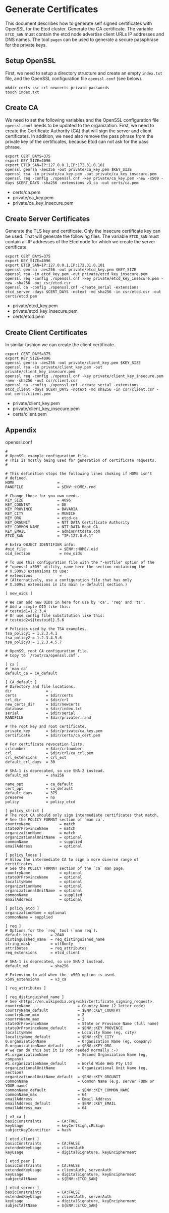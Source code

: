 # Generate Certificates

This document describes how to generate self signed certificates with OpenSSL
for the Etcd cluster. Generate the CA certificate. The variable `ETCD_SAN`
must contain the etcd node advertise client URLs IP addresses and DNS names.
The tool `pwgen` can be used to generate a secure passphrase for the
private keys.

## Setup OpenSSL

First, we need to setup a directory structure and create an 
empty `index.txt` file, and the OpenSSL configuration file `openssl.conf`
(see below).

```
mkdir certs csr crl newcerts private passwords
touch index.txt
```

## Create CA

We need to set the following variables and the OpenSSL configuration
file `openssl.conf` needs to be updated to the organization. First, we need
to create the Certificate Authority (CA) that will sign the server and client
certificates. In addition, we need also remove the pass phrase from the
private key of the certificates, because Etcd can not ask for the pass phrase.

```
export CERT_DAYS=375
export KEY_SIZE=4096
export ETCD_SAN=IP:127.0.0.1,IP:172.31.0.101
openssl genrsa -aes256 -out private/ca_key.pem $KEY_SIZE
openssl rsa -in private/ca_key.pem -out private/ca_key_insecure.pem
openssl req -config ./openssl.cnf -key private/ca_key.pem -new -x509 -days $CERT_DAYS -sha256 -extensions v3_ca -out certs/ca.pem
```

* certs/ca.pem
* private/ca_key.pem
* private/ca_key_insecure.pem

## Create Server Certificates

Generate the TLS key and certificate. Only the insecure certificate key can 
be used. That will generate the following files. The variable `ETCD_SAN`
must contain all IP addresses of the Etcd node for which we create the
server certificate.

```
export CERT_DAYS=375
export KEY_SIZE=4096
export ETCD_SAN=IP:127.0.0.1,IP:172.31.0.101
openssl genrsa -aes256 -out private/etcd_key.pem $KEY_SIZE
openssl rsa -in etcd_key.pem -out private/etcd_key_insecure.pem
openssl req -config ./openssl.cnf -key private/etcd_key_insecure.pem -new -sha256 -out csr/etcd.csr
openssl ca -config ./openssl.cnf -create_serial -extensions etcd_server -days $CERT_DAYS -notext -md sha256 -in csr/etcd.csr -out certs/etcd.pem
```

* private/etcd_key.pem
* private/etcd_key_insecure.pem
* certs/etcd.pem

## Create Client Certificates

In similar fashion we can create the client certificate.

```
export CERT_DAYS=375
export KEY_SIZE=4096
openssl genrsa -aes256 -out private/client_key.pem $KEY_SIZE
openssl rsa -in private/client_key.pem -out private/client_key_insecure.pem
openssl req -config ./openssl.cnf -key private/client_key_insecure.pem -new -sha256 -out csr/client.csr
openssl ca -config ./openssl.cnf -create_serial -extensions etcd_client -days $CERT_DAYS -notext -md sha256 -in csr/client.csr -out certs/client.pem
```

* private/client_key.pem
* private/client_key_insecure.pem
* certs/client.pem

## Appendix

openssl.conf

```
#
# OpenSSL example configuration file.
# This is mostly being used for generation of certificate requests.
#

# This definition stops the following lines choking if HOME isn't
# defined.
HOME                   = .
RANDFILE               = $ENV::HOME/.rnd

# Change those for you own needs.
KEY_SIZE               = 4096
KEY_COUNTRY            = DE
KEY_PROVINCE           = BAVARIA
KEY_CITY               = MUNICH
KEY_ORG                = etcd-ca
KEY_ORGUNIT            = NTT DATA Certificate Authority
KEY_COMMON_NAME        = NTT DATA Root CA
KEY_EMAIL              = admin@nttdata.com
ETCD_SAN               = "IP:127.0.0.1"

# Extra OBJECT IDENTIFIER info:
#oid_file               = $ENV::HOME/.oid
oid_section             = new_oids

# To use this configuration file with the "-extfile" option of the
# "openssl x509" utility, name here the section containing the
# X.509v3 extensions to use:
# extensions            =
# (Alternatively, use a configuration file that has only
# X.509v3 extensions in its main [= default] section.)

[ new_oids ]

# We can add new OIDs in here for use by 'ca', 'req' and 'ts'.
# Add a simple OID like this:
# testoid1=1.2.3.4
# Or use config file substitution like this:
# testoid2=${testoid1}.5.6

# Policies used by the TSA examples.
tsa_policy1 = 1.2.3.4.1
tsa_policy2 = 1.2.3.4.5.6
tsa_policy3 = 1.2.3.4.5.7

# OpenSSL root CA configuration file.
# Copy to `/root/ca/openssl.cnf`.

[ ca ]
# `man ca`
default_ca = CA_default

[ CA_default ]
# Directory and file locations.
dir               = .
certs             = $dir/certs
crl_dir           = $dir/crl
new_certs_dir     = $dir/newcerts
database          = $dir/index.txt
serial            = $dir/serial
RANDFILE          = $dir/private/.rand

# The root key and root certificate.
private_key       = $dir/private/ca_key.pem
certificate       = $dir/certs/ca_cert.pem

# For certificate revocation lists.
crlnumber         = $dir/crlnumber
crl               = $dir/crl/ca_crl.pem
crl_extensions    = crl_ext
default_crl_days  = 30

# SHA-1 is deprecated, so use SHA-2 instead.
default_md        = sha256

name_opt          = ca_default
cert_opt          = ca_default
default_days      = 375
preserve          = no
policy            = policy_etcd

[ policy_strict ]
# The root CA should only sign intermediate certificates that match.
# See the POLICY FORMAT section of `man ca`.
countryName             = match
stateOrProvinceName     = match
organizationName        = match
organizationalUnitName  = optional
commonName              = supplied
emailAddress            = optional

[ policy_loose ]
# Allow the intermediate CA to sign a more diverse range of certificates.
# See the POLICY FORMAT section of the `ca` man page.
countryName             = optional
stateOrProvinceName     = optional
localityName            = optional
organizationName        = optional
organizationalUnitName  = optional
commonName              = supplied
emailAddress            = optional

[ policy_etcd ]
organizationName = optional
commonName = supplied

[ req ]
# Options for the `req` tool (`man req`).
default_bits        = 2048
distinguished_name  = req_distinguished_name
string_mask         = utf8only
attributes          = req_attributes
req_extensions      = etcd_client

# SHA-1 is deprecated, so use SHA-2 instead.
default_md          = sha256

# Extension to add when the -x509 option is used.
x509_extensions     = v3_ca

[ req_attributes ]

[ req_distinguished_name ]
# See <https://en.wikipedia.org/wiki/Certificate_signing_request>.
countryName                     = Country Name (2 letter code)
countryName_default             = $ENV::KEY_COUNTRY
countryName_min                 = 2
countryName_max                 = 2
stateOrProvinceName             = State or Province Name (full name)
stateOrProvinceName_default     = $ENV::KEY_PROVINCE
localityName                    = Locality Name (eg, city)
localityName_default            = $ENV::KEY_CITY
0.organizationName              = Organization Name (eg, company)
0.organizationName_default      = $ENV::KEY_ORG
# we can do this but it is not needed normally :-)
#1.organizationName             = Second Organization Name (eg, company)
#1.organizationName_default     = World Wide Web Pty Ltd
organizationalUnitName          = Organizational Unit Name (eg, section)
organizationalUnitName_default  = $ENV::KEY_ORGUNIT
commonName                      = Common Name (e.g. server FQDN or YOUR name)
commonName_default              = $ENV::KEY_COMMON_NAME
commonName_max                  = 64
emailAddress                    = Email Address
emailAddress_default            = $ENV::KEY_EMAIL
emailAddress_max                = 64

[ v3_ca ]
basicConstraints       = CA:TRUE
keyUsage               = keyCertSign,cRLSign
subjectKeyIdentifier   = hash

[ etcd_client ]
basicConstraints       = CA:FALSE
extendedKeyUsage       = clientAuth
keyUsage               = digitalSignature, keyEncipherment

[ etcd_peer ]
basicConstraints       = CA:FALSE
extendedKeyUsage       = clientAuth, serverAuth
keyUsage               = digitalSignature, keyEncipherment
subjectAltName         = ${ENV::ETCD_SAN}

[ etcd_server ]
basicConstraints       = CA:FALSE
extendedKeyUsage       = clientAuth, serverAuth
keyUsage               = digitalSignature, keyEncipherment
subjectAltName         = ${ENV::ETCD_SAN}
```

